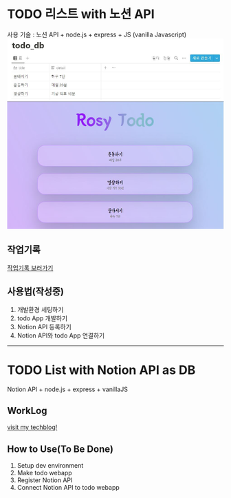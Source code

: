 # TODO 리스트 with 노션 API
사용 기술 : 노션 API + node.js + express + JS (vanilla Javascript)
![dbimg](git-doc/db-snapshot.JPG)  
![img](git-doc/snapshot.JPG)

## 작업기록
[작업기록 보러가기](https://rosylog.tistory.com)

## 사용법(작성중)
1. 개발환경 세팅하기
2. todo App 개발하기
3. Notion API 등록하기
4. Notion API와 todo App 연결하기

---
# TODO List with Notion API as DB
Notion API + node.js + express + vanillaJS  
  
## WorkLog
[visit my techblog!](https://rosylog.tistory.com)

## How to Use(To Be Done)
1. Setup dev environment
2. Make todo webapp
3. Register Notion API
4. Connect Notion API to todo webapp

